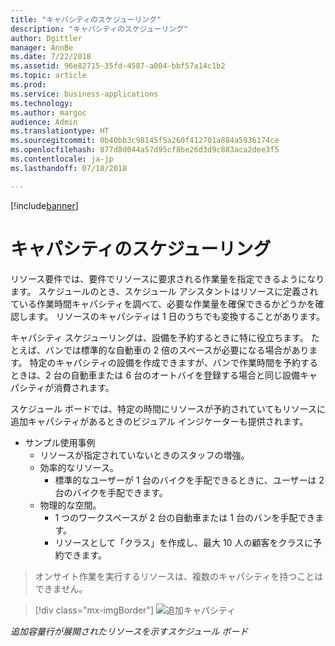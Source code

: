 ```yaml
---
title: "キャパシティのスケジューリング"
description: "キャパシティのスケジューリング"
author: Dgittler
manager: AnnBe
ms.date: 7/22/2018
ms.assetid: 96e82715-35fd-4587-a004-bbf57a14c1b2
ms.topic: article
ms.prod: 
ms.service: business-applications
ms.technology: 
ms.author: margoc
audience: Admin
ms.translationtype: HT
ms.sourcegitcommit: 0b40bb3c98145f5a260f412701a884a5936174ce
ms.openlocfilehash: 877d8d044a57d95cf8be26d3d9c883aca2dee3f5
ms.contentlocale: ja-jp
ms.lasthandoff: 07/18/2018

---
```


[!include[banner](../../../../includes/banner.md)]


#  <a name="capacity-scheduling"></a>キャパシティのスケジューリング



リソース要件では、要件でリソースに要求される作業量を指定できるようになります。 スケジュールのとき、スケジュール アシスタントはリソースに定義されている作業時間キャパシティを調べて、必要な作業量を確保できるかどうかを確認します。 リソースのキャパシティは 1 日のうちでも変換することがあります。

キャパシティ スケジューリングは、設備を予約するときに特に役立ちます。 たとえば、バンでは標準的な自動車の 2 倍のスペースが必要になる場合があります。 特定のキャパシティの設備を作成できますが、バンで作業時間を予約するときは、2 台の自動車または 6 台のオートバイを登録する場合と同じ設備キャパシティが消費されます。

スケジュール ボードでは、特定の時間にリソースが予約されていてもリソースに追加キャパシティがあるときのビジュアル インジケーターも提供されます。

* サンプル使用事例
    * リソースが指定されていないときのスタッフの増強。
    * 効率的なリソース。
        * 標準的なユーザーが 1 台のバイクを手配できるときに、ユーザーは 2 台のバイクを手配できます。
    * 物理的な空間。
        * 1 つのワークスペースが 2 台の自動車または 1 台のバンを手配できます。
        * リソースとして「クラス」を作成し、最大 10 人の顧客をクラスに予約できます。
> オンサイト作業を実行するリソースは、複数のキャパシティを持つことはできません。

> [!div class="mx-imgBorder"]
> ![](media/Additional-Capacity.png "追加キャパシティ")
<!-- picture -->

*追加容量行が展開されたリソースを示すスケジュール ボード*

